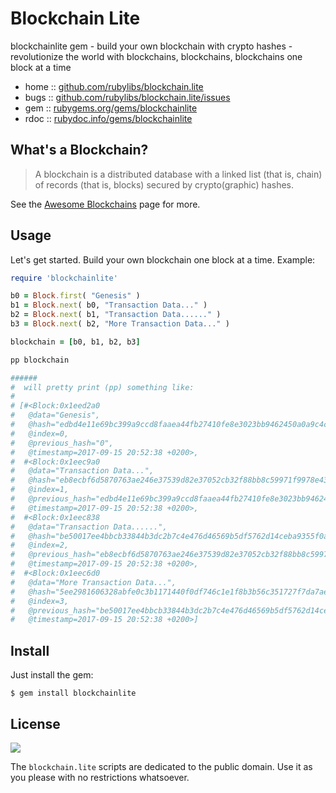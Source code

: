 # Blockchain Lite

blockchainlite gem - build your own blockchain with crypto hashes -  revolutionize the world with blockchains, blockchains, blockchains one block at a time

* home  :: [github.com/rubylibs/blockchain.lite](https://github.com/rubylibs/blockchain.lite)
* bugs  :: [github.com/rubylibs/blockchain.lite/issues](https://github.com/rubylibs/blockchain.lite/issues)
* gem   :: [rubygems.org/gems/blockchainlite](https://rubygems.org/gems/blockchainlite)
* rdoc  :: [rubydoc.info/gems/blockchainlite](http://rubydoc.info/gems/blockchainlite)


## What's a Blockchain?

> A blockchain is a distributed database
> with a linked list (that is, chain) of records (that is, blocks)
> secured by crypto(graphic) hashes.

See the [Awesome Blockchains](https://github.com/planetopendata/awesome-blockchains) page for more.


## Usage

Let's get started.  Build your own blockchain one block at a time.
Example:


``` ruby
require 'blockchainlite'

b0 = Block.first( "Genesis" )
b1 = Block.next( b0, "Transaction Data..." )
b2 = Block.next( b1, "Transaction Data......" )
b3 = Block.next( b2, "More Transaction Data..." )

blockchain = [b0, b1, b2, b3]

pp blockchain

######
#  will pretty print (pp) something like:
#
# [#<Block:0x1eed2a0
#   @data="Genesis",
#   @hash="edbd4e11e69bc399a9ccd8faaea44fb27410fe8e3023bb9462450a0a9c4caa1b",
#   @index=0,
#   @previous_hash="0",
#   @timestamp=2017-09-15 20:52:38 +0200>,
#  #<Block:0x1eec9a0
#   @data="Transaction Data...",
#   @hash="eb8ecbf6d5870763ae246e37539d82e37052cb32f88bb8c59971f9978e437743",
#   @index=1,
#   @previous_hash="edbd4e11e69bc399a9ccd8faaea44fb27410fe8e3023bb9462450a0a9c4caa1b",
#   @timestamp=2017-09-15 20:52:38 +0200>,
#  #<Block:0x1eec838
#   @data="Transaction Data......",
#   @hash="be50017ee4bbcb33844b3dc2b7c4e476d46569b5df5762d14ceba9355f0a85f4",
#   @index=2,
#   @previous_hash="eb8ecbf6d5870763ae246e37539d82e37052cb32f88bb8c59971f9978e437743",
#   @timestamp=2017-09-15 20:52:38 +0200>,
#  #<Block:0x1eec6d0
#   @data="More Transaction Data...",
#   @hash="5ee2981606328abfe0c3b1171440f0df746c1e1f8b3b56c351727f7da7ae5d8d",
#   @index=3,
#   @previous_hash="be50017ee4bbcb33844b3dc2b7c4e476d46569b5df5762d14ceba9355f0a85f4",
#   @timestamp=2017-09-15 20:52:38 +0200>]
```


## Install

Just install the gem:

    $ gem install blockchainlite


## License

![](https://publicdomainworks.github.io/buttons/zero88x31.png)

The `blockchain.lite` scripts are dedicated to the public domain.
Use it as you please with no restrictions whatsoever.
